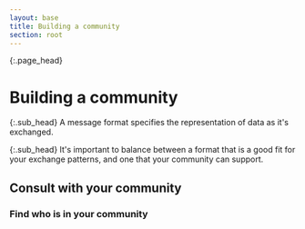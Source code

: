 ```yaml
---
layout: base
title: Building a community
section: root
---
```

{:.page_head}
# Building a community

{:.sub_head}
A message format specifies the representation of data as it's exchanged.

{:.sub_head}
It's important to balance between a format that is a good fit for your exchange patterns, and one that your community can support.


## Consult with your community

### Find who is in your community
